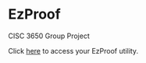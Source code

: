 # EzProof
CISC 3650 Group Project

Click [here](https://reni-yeno-h.github.io/EzProof/) to access your EzProof utility.
